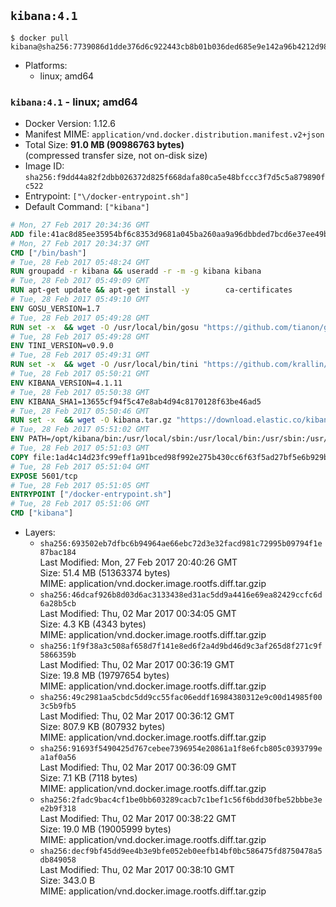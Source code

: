 ## `kibana:4.1`

```console
$ docker pull kibana@sha256:7739086d1dde376d6c922443cb8b01b036ded685e9e142a96b4212d986538bb5
```

-	Platforms:
	-	linux; amd64

### `kibana:4.1` - linux; amd64

-	Docker Version: 1.12.6
-	Manifest MIME: `application/vnd.docker.distribution.manifest.v2+json`
-	Total Size: **91.0 MB (90986763 bytes)**  
	(compressed transfer size, not on-disk size)
-	Image ID: `sha256:f9dd44a82f2dbb026372d825f668dafa80ca5e48bfccc3f7d5c5a879890fc522`
-	Entrypoint: `["\/docker-entrypoint.sh"]`
-	Default Command: `["kibana"]`

```dockerfile
# Mon, 27 Feb 2017 20:34:36 GMT
ADD file:41ac8d85ee35954bf6c8353d9681a045ba260aa9a96dbbded7bcd6e37ee49bea in / 
# Mon, 27 Feb 2017 20:34:37 GMT
CMD ["/bin/bash"]
# Tue, 28 Feb 2017 05:48:24 GMT
RUN groupadd -r kibana && useradd -r -m -g kibana kibana
# Tue, 28 Feb 2017 05:49:09 GMT
RUN apt-get update && apt-get install -y 		ca-certificates 		wget 		libfontconfig 		libfreetype6 	--no-install-recommends && rm -rf /var/lib/apt/lists/*
# Tue, 28 Feb 2017 05:49:10 GMT
ENV GOSU_VERSION=1.7
# Tue, 28 Feb 2017 05:49:28 GMT
RUN set -x 	&& wget -O /usr/local/bin/gosu "https://github.com/tianon/gosu/releases/download/$GOSU_VERSION/gosu-$(dpkg --print-architecture)" 	&& wget -O /usr/local/bin/gosu.asc "https://github.com/tianon/gosu/releases/download/$GOSU_VERSION/gosu-$(dpkg --print-architecture).asc" 	&& export GNUPGHOME="$(mktemp -d)" 	&& gpg --keyserver ha.pool.sks-keyservers.net --recv-keys B42F6819007F00F88E364FD4036A9C25BF357DD4 	&& gpg --batch --verify /usr/local/bin/gosu.asc /usr/local/bin/gosu 	&& rm -r "$GNUPGHOME" /usr/local/bin/gosu.asc 	&& chmod +x /usr/local/bin/gosu 	&& gosu nobody true
# Tue, 28 Feb 2017 05:49:28 GMT
ENV TINI_VERSION=v0.9.0
# Tue, 28 Feb 2017 05:49:31 GMT
RUN set -x 	&& wget -O /usr/local/bin/tini "https://github.com/krallin/tini/releases/download/$TINI_VERSION/tini" 	&& wget -O /usr/local/bin/tini.asc "https://github.com/krallin/tini/releases/download/$TINI_VERSION/tini.asc" 	&& export GNUPGHOME="$(mktemp -d)" 	&& gpg --keyserver ha.pool.sks-keyservers.net --recv-keys 6380DC428747F6C393FEACA59A84159D7001A4E5 	&& gpg --batch --verify /usr/local/bin/tini.asc /usr/local/bin/tini 	&& rm -r "$GNUPGHOME" /usr/local/bin/tini.asc 	&& chmod +x /usr/local/bin/tini 	&& tini -h
# Tue, 28 Feb 2017 05:50:21 GMT
ENV KIBANA_VERSION=4.1.11
# Tue, 28 Feb 2017 05:50:38 GMT
ENV KIBANA_SHA1=13655cf94f5c47e8ab4d94c8170128f63be46ad5
# Tue, 28 Feb 2017 05:50:46 GMT
RUN set -x 	&& wget -O kibana.tar.gz "https://download.elastic.co/kibana/kibana/kibana-${KIBANA_VERSION}-linux-x64.tar.gz" 	&& echo "${KIBANA_SHA1} *kibana.tar.gz" | sha1sum -c - 	&& mkdir -p /opt/kibana 	&& tar -xz --strip-components=1 -C /opt/kibana -f kibana.tar.gz 	&& chown -R kibana:kibana /opt/kibana 	&& rm kibana.tar.gz 		&& sed -ri "s!^(\#\s*)?(elasticsearch_url:).*!\2 'http://elasticsearch:9200'!" /opt/kibana/config/kibana.yml 	&& grep -q 'elasticsearch:9200' /opt/kibana/config/kibana.yml
# Tue, 28 Feb 2017 05:51:02 GMT
ENV PATH=/opt/kibana/bin:/usr/local/sbin:/usr/local/bin:/usr/sbin:/usr/bin:/sbin:/bin
# Tue, 28 Feb 2017 05:51:03 GMT
COPY file:1ad4c14d23fc99eff1a91bced98f992e275b430cc6f63f5ad27bf5e6b929be00 in / 
# Tue, 28 Feb 2017 05:51:04 GMT
EXPOSE 5601/tcp
# Tue, 28 Feb 2017 05:51:05 GMT
ENTRYPOINT ["/docker-entrypoint.sh"]
# Tue, 28 Feb 2017 05:51:06 GMT
CMD ["kibana"]
```

-	Layers:
	-	`sha256:693502eb7dfbc6b94964ae66ebc72d3e32facd981c72995b09794f1e87bac184`  
		Last Modified: Mon, 27 Feb 2017 20:40:26 GMT  
		Size: 51.4 MB (51363374 bytes)  
		MIME: application/vnd.docker.image.rootfs.diff.tar.gzip
	-	`sha256:46dcaf926b8d03d6ac3133438ed31ac5dd9a4416e69ea82429ccfc6d6a28b5cb`  
		Last Modified: Thu, 02 Mar 2017 00:34:05 GMT  
		Size: 4.3 KB (4343 bytes)  
		MIME: application/vnd.docker.image.rootfs.diff.tar.gzip
	-	`sha256:1f9f38a3c508af658d7f141e8ed6f2a4d9bd46d9c3af265d8f271c9f5866359b`  
		Last Modified: Thu, 02 Mar 2017 00:36:19 GMT  
		Size: 19.8 MB (19797654 bytes)  
		MIME: application/vnd.docker.image.rootfs.diff.tar.gzip
	-	`sha256:49c2981aa5cbdc5dd9cc55fac06eddf16984380312e9c00d14985f003c5b9fb5`  
		Last Modified: Thu, 02 Mar 2017 00:36:12 GMT  
		Size: 807.9 KB (807932 bytes)  
		MIME: application/vnd.docker.image.rootfs.diff.tar.gzip
	-	`sha256:91693f5490425d767cebee7396954e20861a1f8e6fcb805c0393799ea1af0a56`  
		Last Modified: Thu, 02 Mar 2017 00:36:09 GMT  
		Size: 7.1 KB (7118 bytes)  
		MIME: application/vnd.docker.image.rootfs.diff.tar.gzip
	-	`sha256:2fadc9bac4cf1be0bb603289cacb7c1bef1c56f6bdd30fbe52bbbe3ee2b9f318`  
		Last Modified: Thu, 02 Mar 2017 00:38:22 GMT  
		Size: 19.0 MB (19005999 bytes)  
		MIME: application/vnd.docker.image.rootfs.diff.tar.gzip
	-	`sha256:decf9bf45dd9ee4b3e9bfe052eb0eefb14bf0bc586475fd8750478a5db849058`  
		Last Modified: Thu, 02 Mar 2017 00:38:10 GMT  
		Size: 343.0 B  
		MIME: application/vnd.docker.image.rootfs.diff.tar.gzip
